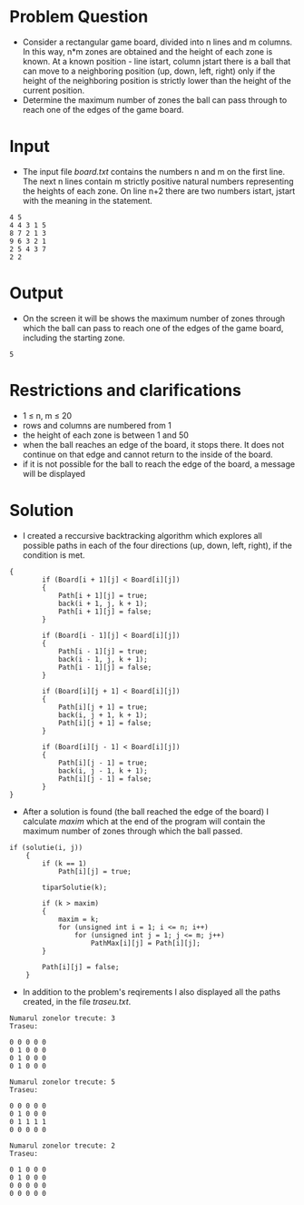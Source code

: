 # Problem Question
- Consider a rectangular game board, divided into n lines and m columns. In this way, n*m zones are obtained and the height of each zone is known. At a known position - line istart, column jstart there is a ball that can move to a neighboring position (up, down, left, right) only if the height of the neighboring position is strictly lower than the height of the current position.
- Determine the maximum number of zones the ball can pass through to reach one of the edges of the game board.


# Input
- The input file _board.txt_ contains the numbers n and m on the first line. The next n lines contain m strictly positive natural numbers representing the heights of each zone.
On line n+2 there are two numbers istart, jstart with the meaning in the statement.
~~~
4 5
4 4 3 1 5
8 7 2 1 3
9 6 3 2 1
2 5 4 3 7
2 2
~~~

# Output
- On the screen it will be shows the maximum number of zones through which the ball can pass to reach one of the edges of the game board, including the starting zone.
~~~
5
~~~

# Restrictions and clarifications
- 1 ≤ n, m ≤ 20
- rows and columns are numbered from 1
- the height of each zone is between 1 and 50
- when the ball reaches an edge of the board, it stops there. It does not continue on that edge and cannot return to the inside of the board.
- if it is not possible for the ball to reach the edge of the board, a message will be displayed

# Solution
- I created a reccursive backtracking algorithm which explores all possible paths in each of the four directions (up, down, left, right), if the condition is met.
~~~
{
        if (Board[i + 1][j] < Board[i][j])
        {
            Path[i + 1][j] = true;
            back(i + 1, j, k + 1);
            Path[i + 1][j] = false;
        }

        if (Board[i - 1][j] < Board[i][j])
        {
            Path[i - 1][j] = true;
            back(i - 1, j, k + 1);
            Path[i - 1][j] = false;
        }

        if (Board[i][j + 1] < Board[i][j])
        {
            Path[i][j + 1] = true;
            back(i, j + 1, k + 1);
            Path[i][j + 1] = false;
        }

        if (Board[i][j - 1] < Board[i][j])
        {
            Path[i][j - 1] = true;
            back(i, j - 1, k + 1);
            Path[i][j - 1] = false;
        }
}
~~~
- After a solution is found (the ball reached the edge of the board) I calculate _maxim_ which at the end of the program will contain the maximum number of zones through which the ball passed.
~~~
if (solutie(i, j))
    {
        if (k == 1)
            Path[i][j] = true;

        tiparSolutie(k);

        if (k > maxim)
        {
            maxim = k;
            for (unsigned int i = 1; i <= n; i++)
                for (unsigned int j = 1; j <= m; j++)
                    PathMax[i][j] = Path[i][j];
        }

        Path[i][j] = false;
    }
~~~
- In addition to the problem's reqirements I also displayed all the paths created, in the file _traseu.txt_.
~~~
Numarul zonelor trecute: 3
Traseu:

0 0 0 0 0 
0 1 0 0 0 
0 1 0 0 0 
0 1 0 0 0 

Numarul zonelor trecute: 5
Traseu:

0 0 0 0 0 
0 1 0 0 0 
0 1 1 1 1 
0 0 0 0 0 

Numarul zonelor trecute: 2
Traseu:

0 1 0 0 0 
0 1 0 0 0 
0 0 0 0 0 
0 0 0 0 0 

~~~
